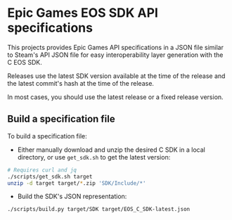 # Epic Games EOS SDK API specifications

This projects provides Epic Games API specifications in a JSON file similar to Steam's API JSON file for easy interoperability layer generation with the C EOS SDK.

Releases use the latest SDK version available at the time of the release and the latest commit's hash at the time of the release.

In most cases, you should use the latest release or a fixed release version.

## Build a specification file

To build a specification file:

* Either manually download and unzip the desired C SDK in a local directory, or use `get_sdk.sh` to get the latest version:

```sh
# Requires curl and jq
./scripts/get_sdk.sh target
unzip -d target target/*.zip 'SDK/Include/*'
```

* Build the SDK's JSON representation:

```sh
./scripts/build.py target/SDK target/EOS_C_SDK-latest.json
```
